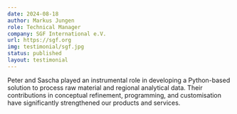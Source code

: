 ```yaml
---
date: 2024-08-18
author: Markus Jungen
role: Technical Manager
company: SGF International e.V.
url: https://sgf.org
img: testimonial/sgf.jpg
status: published
layout: testimonial
---
```


<!-- SGF International is a powerful association of industrial self-control of the fruit and vegetable juice industry from the tree to the bottle. We carry out audits and plant inspections, draw samples and analyse them physico-chemically. Samples from audited production are of particular importance here - their results show the region-specific characteristics of fruit and vegetable juices. -->

Peter and Sascha played an instrumental role in developing a Python-based solution to process raw material and regional analytical data. Their contributions in conceptual refinement, programming, and customisation have significantly strengthened our products and services.
<!-- Besides their engagement in this specific project Peter has supported our General Manager strategically for many years as well as in several other projects i.e. the multi year project to create an audit app including a general audit management web interface. -->
